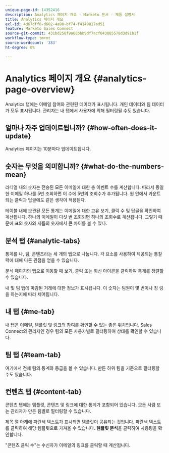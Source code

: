 ```yaml
---
unique-page-id: 14352416
description: Analytics 페이지 개요 - Marketo 문서 - 제품 설명서
title: Analytics 페이지 개요
exl-id: 4d67dff8-d602-4a90-bf74-f4149017ad51
feature: Marketo Sales Connect
source-git-commit: 431bd258f9a68bbb9df7acf043085578d3d91b1f
workflow-type: tm+mt
source-wordcount: '383'
ht-degree: 0%

---
```


# Analytics 페이지 개요 {#analytics-page-overview}

Analytics 탭에는 이메일 참여와 관련된 데이터가 표시됩니다. 개인 데이터와 팀 데이터가 모두 표시됩니다. 관리자는 내 탭에서 사용자에 의해 필터링될 수도 있습니다.

## 얼마나 자주 업데이트됩니까? {#how-often-does-it-update}

Analytics 페이지는 10분마다 업데이트됩니다.

## 숫자는 무엇을 의미합니까? {#what-do-the-numbers-mean}

라디얼 내의 숫자는 전송된 모든 이메일에 대한 총 이벤트 수를 계산합니다. 따라서 동일한 이메일 하나를 5번 조회하면 이 수에 5번의 조회수가 추가됩니다. 원 안에서 카운트되는 클릭과 답글에도 같은 생각이 적용된다.

테이블 내에 보관된 모든 통계는 이메일에 대한 고유 보기, 클릭 수 및 답글을 확인하여 계산됩니다. 하나의 이메일이 다섯 번 조회되면 하나의 조회수로 계산됩니다. 그렇기 때문에 표의 숫자와 지름의 숫자에서 큰 차이를 볼 수 있다.

## 분석 탭 {#analytic-tabs}

통계를 나, 팀, 콘텐츠라는 세 개의 탭으로 나눕니다. 각 요소를 사용하여 제공되는 통찰력에 대해 다른 관점을 얻을 수 있습니다.

분석 페이지의 탭으로 이동할 때 보기, 클릭 또는 회신 아이콘을 클릭하여 통계를 정렬할 수 있습니다.

내 및 팀 탭에 마감된 거래에 대한 정보가 표시됩니다. 이 숫자는 팀원이 몇 번이나 징 링을 하는지에 따라 제어됩니다.

## 내 탭 {#me-tab}

내 탭은 이메일, 템플릿 및 링크의 참여를 확인할 수 있는 좋은 위치입니다. Sales Connect의 관리자인 경우 팀의 모든 사용자별로 필터링하여 상태를 확인할 수 있습니다.

## 팀 탭 {#team-tab}

여기에서 전체 팀의 통계와 등급을 볼 수 있습니다. 만든 하위 팀을 기준으로 필터링할 수도 있습니다.

## 컨텐츠 탭 {#content-tab}

콘텐츠 탭에는 템플릿, 콘텐츠 및 링크에 대한 통계가 포함되어 있습니다. 모든 사람 또는 관리자가 만든 팀별로 필터링할 수 있습니다.

제목 열 아래에 파란색 텍스트가 표시되면 템플릿이 공유되는 것입니다. 파란색 텍스트를 클릭하여 해당 템플릿으로 가져올 수 있습니다. **템플릿 분석**&#x200B;을 클릭하여 사용량을 확인합니다.

&quot;콘텐츠 클릭 수&quot;는 수신자가 이메일의 링크를 클릭할 때 계산됩니다.

